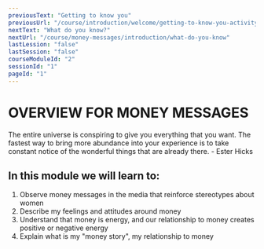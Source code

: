 ```yaml
---
previousText: "Getting to know you"
previousUrl: "/course/introduction/welcome/getting-to-know-you-activity-one"
nextText: "What do you know?"
nextUrl: "/course/money-messages/introduction/what-do-you-know"
lastLession: "false"
lastSession: "false"
courseModuleId: "2"
sessionId: "1"
pageId: "1"
---
```



# OVERVIEW FOR MONEY MESSAGES

<sparkle-character-intro position="right" character="zynab">
The entire universe is conspiring to give you everything that you want. The fastest way to bring more abundance into your experience is to take constant notice of the wonderful things that are already there.
- Ester Hicks
</sparkle-character-intro>

## In this module we will learn to:

1. Observe money messages in the media that reinforce stereotypes about women 
2. Describe my feelings and attitudes around money
3. Understand that money is energy, and our relationship to money creates positive or negative energy
4. Explain what is my "money story", my relationship to money